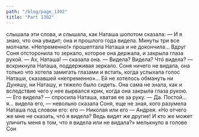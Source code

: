 ```yaml
---
path: "/blog/page_1302"
title: "Part 1302"
---
```


слышала эти слова, и слышала, как Наташа шопотом сказала:
— И я знаю, что она увидит; она и прошлого года видела.
Минуты три все молчали. «Непременно!» прошептала Наташа и не докончила... Вдруг Соня отсторонила то зеркало, которое она держала, и закрыла глаза рукой.
— Ах, Наташа! — сказала она.
— Видела? Видела? Чтó видела? — вскрикнула Наташа, поддерживая зеркало.
Соня ничего не видала, она только что хотела замигать глазами и встать, когда услыхала голос Наташи, сказавшей «непременно»... Ей не хотелось обмануть ни Дуняшу, ни Наташу, и тяжело было сидеть. Она сама не знала, как и вследствие чего у нее вырвался крик, когда она закрыла глаза рукою.
— Его видела? — спросила Наташа, хватая ее за руку.
— Да. Постой... я... видела его, — невольно сказала Соня, еще не зная, кого разумела Наташа под словом его: его — Николая или его — Андрея.
«Но отчего же мне не сказать, чтó я видела? Ведь видят же другие! И кто же может уличить меня в том, что я видела или не видала?» мелькнуло в голове Сон
